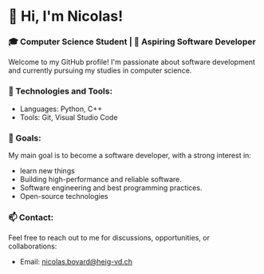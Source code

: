 # 👋 Hi, I'm Nicolas!

### 🎓 Computer Science Student | 🎯 Aspiring Software Developer

Welcome to my GitHub profile! I'm passionate about software development and currently pursuing my studies in computer science.

### 🔧 Technologies and Tools:
- Languages: Python, C++
- Tools: Git, Visual Studio Code

### 🎯 Goals:
My main goal is to become a software developer, with a strong interest in:
- learn new things
- Building high-performance and reliable software.
- Software engineering and best programming practices.
- Open-source technologies

### 📫 Contact:
Feel free to reach out to me for discussions, opportunities, or collaborations:
- Email: [nicolas.bovard@heig-vd.ch](mailto:nicolas.bovard@heig-vd.ch)
